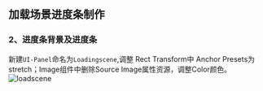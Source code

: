 ## 加载场景进度条制作


### 2、进度条背景及进度条

新建`UI-Panel`命名为`Loadingscene`,调整 Rect Transform中 Anchor Presets为stretch；Image组件中删除Source Image属性资源，调整Color颜色。  
![loadscene]()

